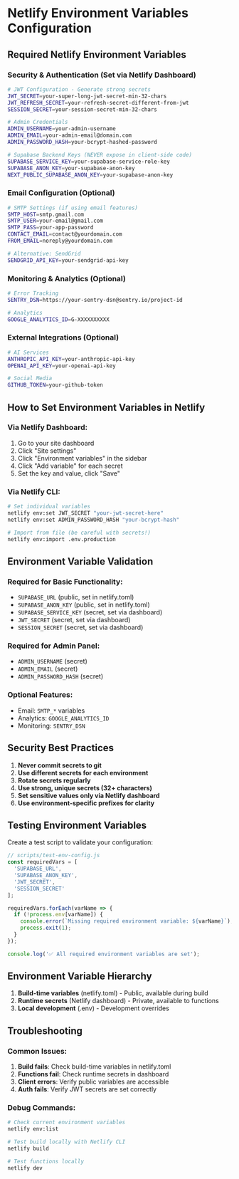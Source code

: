 # Netlify Environment Variables Configuration

## Required Netlify Environment Variables

### Security & Authentication (Set via Netlify Dashboard)
```bash
# JWT Configuration - Generate strong secrets
JWT_SECRET=your-super-long-jwt-secret-min-32-chars
JWT_REFRESH_SECRET=your-refresh-secret-different-from-jwt
SESSION_SECRET=your-session-secret-min-32-chars

# Admin Credentials
ADMIN_USERNAME=your-admin-username
ADMIN_EMAIL=your-admin-email@domain.com
ADMIN_PASSWORD_HASH=your-bcrypt-hashed-password

# Supabase Backend Keys (NEVER expose in client-side code)
SUPABASE_SERVICE_KEY=your-supabase-service-role-key
SUPABASE_ANON_KEY=your-supabase-anon-key
NEXT_PUBLIC_SUPABASE_ANON_KEY=your-supabase-anon-key
```

### Email Configuration (Optional)
```bash
# SMTP Settings (if using email features)
SMTP_HOST=smtp.gmail.com
SMTP_USER=your-email@gmail.com
SMTP_PASS=your-app-password
CONTACT_EMAIL=contact@yourdomain.com
FROM_EMAIL=noreply@yourdomain.com

# Alternative: SendGrid
SENDGRID_API_KEY=your-sendgrid-api-key
```

### Monitoring & Analytics (Optional)
```bash
# Error Tracking
SENTRY_DSN=https://your-sentry-dsn@sentry.io/project-id

# Analytics
GOOGLE_ANALYTICS_ID=G-XXXXXXXXXX
```

### External Integrations (Optional)
```bash
# AI Services
ANTHROPIC_API_KEY=your-anthropic-api-key
OPENAI_API_KEY=your-openai-api-key

# Social Media
GITHUB_TOKEN=your-github-token
```

## How to Set Environment Variables in Netlify

### Via Netlify Dashboard:
1. Go to your site dashboard
2. Click "Site settings"
3. Click "Environment variables" in the sidebar
4. Click "Add variable" for each secret
5. Set the key and value, click "Save"

### Via Netlify CLI:
```bash
# Set individual variables
netlify env:set JWT_SECRET "your-jwt-secret-here"
netlify env:set ADMIN_PASSWORD_HASH "your-bcrypt-hash"

# Import from file (be careful with secrets!)
netlify env:import .env.production
```

## Environment Variable Validation

### Required for Basic Functionality:
- `SUPABASE_URL` (public, set in netlify.toml)
- `SUPABASE_ANON_KEY` (public, set in netlify.toml)
- `SUPABASE_SERVICE_KEY` (secret, set via dashboard)
- `JWT_SECRET` (secret, set via dashboard)
- `SESSION_SECRET` (secret, set via dashboard)

### Required for Admin Panel:
- `ADMIN_USERNAME` (secret)
- `ADMIN_EMAIL` (secret)
- `ADMIN_PASSWORD_HASH` (secret)

### Optional Features:
- Email: `SMTP_*` variables
- Analytics: `GOOGLE_ANALYTICS_ID`
- Monitoring: `SENTRY_DSN`

## Security Best Practices

1. **Never commit secrets to git**
2. **Use different secrets for each environment**
3. **Rotate secrets regularly**
4. **Use strong, unique secrets (32+ characters)**
5. **Set sensitive values only via Netlify dashboard**
6. **Use environment-specific prefixes for clarity**

## Testing Environment Variables

Create a test script to validate your configuration:

```javascript
// scripts/test-env-config.js
const requiredVars = [
  'SUPABASE_URL',
  'SUPABASE_ANON_KEY', 
  'JWT_SECRET',
  'SESSION_SECRET'
];

requiredVars.forEach(varName => {
  if (!process.env[varName]) {
    console.error(`Missing required environment variable: ${varName}`);
    process.exit(1);
  }
});

console.log('✅ All required environment variables are set');
```

## Environment Variable Hierarchy

1. **Build-time variables** (netlify.toml) - Public, available during build
2. **Runtime secrets** (Netlify dashboard) - Private, available to functions
3. **Local development** (.env) - Development overrides

## Troubleshooting

### Common Issues:
1. **Build fails**: Check build-time variables in netlify.toml
2. **Functions fail**: Check runtime secrets in dashboard
3. **Client errors**: Verify public variables are accessible
4. **Auth fails**: Verify JWT secrets are set correctly

### Debug Commands:
```bash
# Check current environment variables
netlify env:list

# Test build locally with Netlify CLI
netlify build

# Test functions locally
netlify dev
```